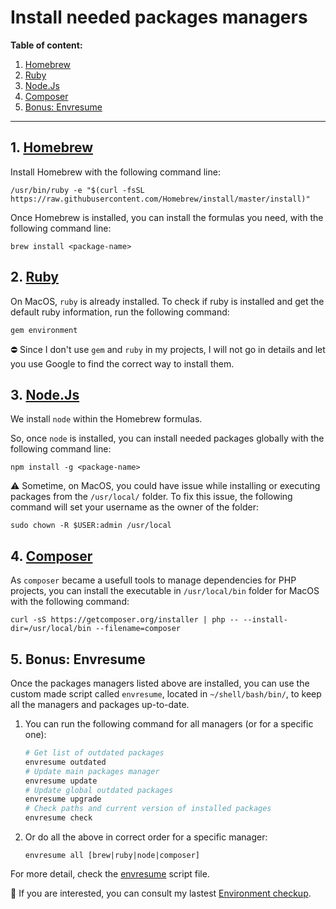 # Install needed packages managers

**Table of content:**

1. [Homebrew](#1-homebrew)
1. [Ruby](#2-ruby)
1. [Node.Js](#3-node.js)
1. [Composer](#4-composer)
1. [Bonus: Envresume](#5-bonus:-envresume)

---

## 1. [Homebrew](http://brew.sh/)

Install Homebrew with the following command line:

```
/usr/bin/ruby -e "$(curl -fsSL https://raw.githubusercontent.com/Homebrew/install/master/install)"
```

Once Homebrew is installed, you can install the formulas you need, with the following command line:

```
brew install <package-name>
```

## 2. [Ruby](https://www.ruby-lang.org/)

On MacOS, `ruby` is already installed. To check if ruby is installed and get the default ruby information, run the following command:

```
gem environment
```

:no_entry: Since I don't use `gem` and `ruby` in my projects, I will not go in details and let you use Google to find the correct way to install them.

## 3. [Node.Js](http://nodejs.org/)

We install `node` within the Homebrew formulas.

So, once `node` is installed, you can install needed packages globally with the following command line:

```
npm install -g <package-name>
```

:warning: Sometime, on MacOS, you could have issue while installing or executing packages from the `/usr/local/` folder. To fix this issue, the following command will set your username as the owner of the folder:

```
sudo chown -R $USER:admin /usr/local
```

## 4. [Composer](https://getcomposer.org/)

As `composer` became a usefull tools to manage dependencies for PHP projects, you can install the executable in `/usr/local/bin` folder for MacOS with the following command:

```
curl -sS https://getcomposer.org/installer | php -- --install-dir=/usr/local/bin --filename=composer
```

## 5. Bonus: Envresume

Once the packages managers listed above are installed, you can use the custom made script called `envresume`, located in `~/shell/bash/bin/`, to keep all the managers and packages up-to-date.

1. You can run the following command for all managers (or for a specific one):

    ```bash
    # Get list of outdated packages
    envresume outdated
    # Update main packages manager
    envresume update
    # Update global outdated packages
    envresume upgrade
    # Check paths and current version of installed packages
    envresume check
    ```

1. Or do all the above in correct order for a specific manager:

    ```
    envresume all [brew|ruby|node|composer]
    ```

For more detail, check the [envresume](../shell/bash/bin/envresume) script file.

:notebook: If you are interested, you can consult my lastest [Environment checkup](../docs/envresume-checkup.md).
